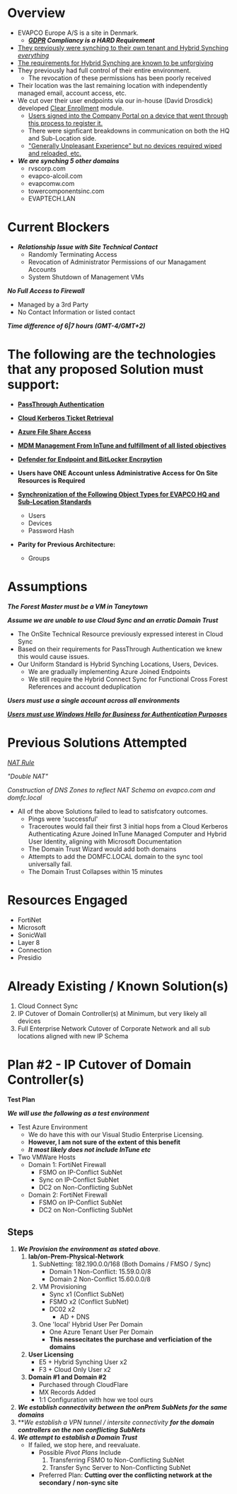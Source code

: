 # Overview

- EVAPCO Europe A/S is a site in Denmark.
    - ***[GDPR](https://gdpr-info.eu/) Compliancy is a HARD Requirement***
- [They previously were synching to their own tenant and Hybrid Synching *everything*](https://learn.microsoft.com/en-us/entra/identity/hybrid/)
- [The requirements for Hybrid Synching are known to be unforgiving](https://learn.microsoft.com/en-us/entra/identity/devices/hybrid-join-plan)
- They previously had full control of their entire environment.
    - The revocation of these permissions has been poorly received
- Their location was the last remaining location with independently managed email, account access, etc.
- We cut over their user endpoints via our in-house (David Drosdick) developed [Clear Enrollment](https://github.com/DirtyDabe23/EvapcoRepo/blob/main/Modules/Clear-Enrollment/Clear-Enrollment.ps1) module.
    - [Users signed into the Company Portal on a device that went through this process to register it.](https://learn.microsoft.com/en-us/intune/intune-service/user-help/device-enrollment-overview-windows)
    - There were signficant breakdowns in communication on both the HQ and Sub-Location side.
    - ["Generally Unpleasant Experience" but no devices required wiped and reloaded, etc.](https://techcommunity.microsoft.com/blog/intunecustomersuccess/support-tip-how-to-transfer-windows-autopilot-devices-between-tenants/3920555)
- ***We are synching 5 other domains***
    - rvscorp.com
    - evapco-alcoil.com
    - evapcomw.com
    - towercomponentsinc.com
    - EVAPTECH.LAN


# Current Blockers

- ***Relationship Issue with Site Technical Contact***
    - Randomly Terminating Access
    - Revocation of Administrator Permissions of our Managament Accounts
    - System Shutdown of Management VMs

***No Full Access to Firewall***
- Managed by a 3rd Party
- No Contact Information or listed contact

***Time difference of 6|7 hours (GMT-4/GMT+2)***

# The following are the technologies that any proposed Solution must support:

- **[PassThrough Authentication](https://learn.microsoft.com/en-us/entra/identity/hybrid/connect/how-to-connect-pta)** 

- **[Cloud Kerberos Ticket Retrieval](https://learn.microsoft.com/en-us/windows/security/identity-protection/hello-for-business/how-it-works-authentication#microsoft-entra-hybrid-join-authentication-using-cloud-kerberos-trust)**

- **[Azure File Share Access](https://learn.microsoft.com/en-us/azure/storage/files/storage-files-identity-auth-hybrid-identities-enable?tabs=azure-portal%2Cintune)**

- **[MDM Management From InTune and fulfillment of all listed objectives](https://learn.microsoft.com/en-us/intune/intune-service/fundamentals/intune-planning-guide)**

- **[Defender for Endpoint and BitLocker Encrpytion](https://learn.microsoft.com/en-us/intune/intune-service/protect/mde-security-integration)**

- **Users have ONE Account unless Administrative Access for On Site Resources is Required**


- **[Synchronization of the Following Object Types for EVAPCO HQ and Sub-Location Standards](https://learn.microsoft.com/en-us/entra/identity/hybrid/cloud-sync/what-is-cloud-sync#comparison-between-microsoft-entra-connect-and-cloud-sync)**
    - Users
    - Devices
    - Password Hash

- **Parity for Previous Architecture:**
    - Groups

# Assumptions

***The Forest Master must be a VM in Taneytown***

***Assume we are unable to use Cloud Sync and an erratic Domain Trust***
- The OnSite Technical Resource previously expressed interest in Cloud Sync
- Based on their requirements for PassThrough Authentication we knew this would cause issues.
- Our Uniform Standard is Hybrid Synching Locations, Users, Devices.
    - We are gradually implementing Azure Joined Endpoints
    - We still require the Hybrid Connect Sync for Functional Cross Forest References and account deduplication  

***Users must use a single account across all environments***

***[Users must use Windows Hello for Business for Authentication Purposes](https://learn.microsoft.com/en-us/windows/security/identity-protection/hello-for-business/deploy/hybrid-cloud-kerberos-trust?tabs=intune)***

# Previous Solutions Attempted

*[NAT Rule](https://learn.microsoft.com/en-us/troubleshoot/windows-server/active-directory/support-for-active-directory-over-nat#microsoft-statement-regarding-active-directory-over-nat)*

*"Double NAT"*

*Construction of DNS Zones to reflect NAT Schema on evapco.com and domfc.local*

- All of the above Solutions failed to lead to satisfcatory outcomes.
    - Pings were 'successful'
    - Traceroutes would fail their first 3 initial hops from a Cloud Kerberos Authenticating Azure Joined InTune Managed Computer and Hybrid User Identity, aligning with Microsoft Documentation
    - The Domain Trust Wizard would add both domains
    - Attempts to add the DOMFC.LOCAL domain to the sync tool universally fail.
    - The Domain Trust Collapses within 15 minutes

# Resources Engaged

- FortiNet
- Microsoft
- SonicWall
- Layer 8
- Connection
- Presidio 

# Already Existing / Known Solution(s)

1. Cloud Connect Sync
2. IP Cutover of Domain Controller(s) at Minimum, but very likely all devices 
3. Full Enterprise Network Cutover of Corporate Network and all sub locations aligned with new IP Schema

# Plan #2 - IP Cutover of Domain Controller(s)

**Test Plan**

***We will use the following as a test environment***

- Test Azure Environment
    - We do have this with our Visual Studio Enterprise Licensing.
    - **However, I am not sure of the extent of this benefit**
    - ***It most likely does not include InTune etc***
- Two VMWare Hosts
    - Domain 1: FortiNet Firewall
        - FSMO  on IP-Conflict      SubNet
        - Sync  on IP-Conflict      SubNet
        - DC2   on Non-Conflicting  SubNet
    - Domain 2: FortiNet Firewall
        - FSMO  on IP-Conflict      SubNet
        - DC2   on Non-Conflicting  SubNet

## Steps

1. ***We Provision the environment as stated above***.
    1. **lab/on-Prem-Physical-Network**
        1. SubNetting: 182.190.0.0/168 (Both Domains / FMSO / Sync)
            - Domain 1 Non-Conflict: 15.59.0.0/8
            - Domain 2 Non-Conflict 15.60.0.0/8
        2. VM Provisioning
            - Sync x1 (Conflict SubNet)
            - FSMO x2 (Conflict SubNet)
            - DC02 x2
                - AD + DNS  
        3. One 'local' Hybrid User Per Domain
            - One Azure Tenant User Per Domain 
            - **This nessecitates the purchase and verficiation of the domains**
    2. **User Licensing**
        - E5 + Hybrid Synching User x2
        - F3 + Cloud Only User x2
    3. **Domain #1 and Domain #2**
        - Purchased through CloudFlare
        - MX Records Added
        - 1:1 Configuration with how we tool ours
2. ***We establish connectivity between the onPrem SubNets **for the same domains*****
3. ***We establish a VPN tunnel / intersite connectivity **for the domain controllers on the non conflicting SubNets***
4. ***We attempt to establish a Domain Trust***
    - If failed, we stop here, and reevaluate.
        - Possible *Pivot Plans* Include
            1. Transferring FSMO to Non-Conflicting SubNet
            2. Transfer Sync Server to Non-Conflicting SubNet
        - Preferred Plan: **Cutting over the conflicting network at the secondary / non-sync site**
            